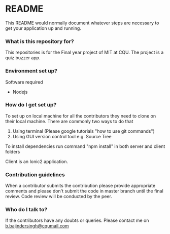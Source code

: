 # README #

This README would normally document whatever steps are necessary to get your application up and running.

### What is this repository for? ###

This repositories is for the Final year project of MIT at CQU.
The project is a quiz buzzer app.

### Environment set up? ###
Software required 
  - Nodejs

### How do I get set up? ###

To set up on local machine for all the contributors they need to clone on their local machine. There are commonly two ways to do that
1. Using terminal (Please google tutorials "how to use git commands")
2. Using GUI version control tool e.g. Source Tree

To install dependencies run command "npm install" in both server and client folders

Client is an Ionic2 application.
### Contribution guidelines ###

When a contributor submits the contribution please provide appropriate comments and please don't submit the code in master branch until the final review.
Code review will be conducted by the peer.

### Who do I talk to? ###
If the contributors have any doubts or queries. Please contact me on b.bajindersingh@cqumail.com
